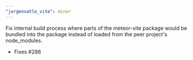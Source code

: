 ```yaml
---
"jorgenvatle_vite": minor
---
```


Fix internal build process where parts of the meteor-vite package would be bundled into the package instead of loaded from the peer project's node_modules.
- Fixes #286